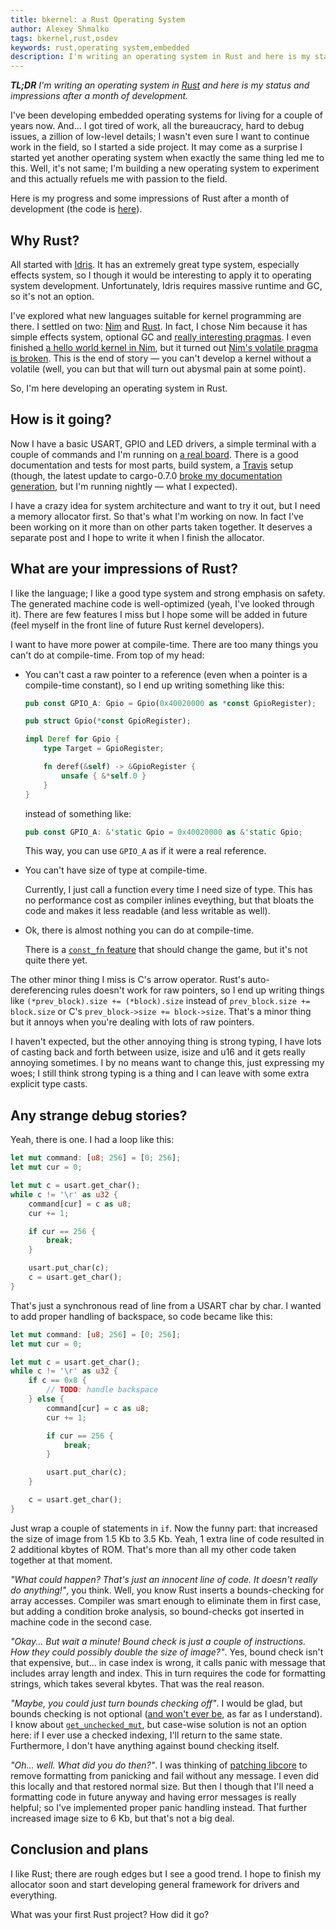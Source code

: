 ```yaml
---
title: bkernel: a Rust Operating System
author: Alexey Shmalko
tags: bkernel,rust,osdev
keywords: rust,operating system,embedded
description: I'm writing an operating system in Rust and here is my status and impressions after a month of development.
---
```


***TL;DR** I'm writing an operating system in [Rust](https://www.rust-lang.org/) and here is my status and impressions after a month of development.*

I've been developing embedded operating systems for living for a couple of years now. And... I got tired of work, all the bureaucracy, hard to debug issues, a zillion of low-level details; I wasn't even sure I want to continue work in the field, so I started a side project. It may come as a surprise I started yet another operating system when exactly the same thing led me to this. Well, it's not same; I'm building a new operating system to experiment and this actually refuels me with passion to the field.

Here is my progress and some impressions of Rust after a month of development (the code is [here](https://github.com/rasendubi/bkernel)).

<!--more-->

## Why Rust?

All started with [Idris](http://www.idris-lang.org/). It has an extremely great type system, especially effects system, so I though it would be interesting to apply it to operating system development. Unfortunately, Idris requires massive runtime and GC, so it's not an option.

I've explored what new languages suitable for kernel programming are there. I settled on two: [Nim](http://nim-lang.org/) and [Rust](https://www.rust-lang.org/). In fact, I chose Nim because it has simple effects system, optional GC and [really interesting pragmas](http://nim-lang.org/docs/manual.html#pragmas). I even finished [a hello world kernel in Nim](https://github.com/rasendubi/bkernel/commit/bb8079a5990f0762c0d16b1726a5a1d25b05de0a), but it turned out [Nim's volatile pragma is broken](https://github.com/nim-lang/Nim/issues/3382). This is the end of story &mdash; you can't develop a kernel without a volatile (well, you can but that will turn out abysmal pain at some point).

So, I'm here developing an operating system in Rust.

## How is it going?

Now I have a basic USART, GPIO and LED drivers, a simple terminal with a couple of commands and I'm running on [a real board](http://www.st.com/web/catalog/tools/FM116/SC959/SS1532/PF252419?sc=internet/evalboard/product/252419.jsp). There is a good documentation and tests for most parts, build system, a [Travis](https://travis-ci.org/) setup (though, the latest update to cargo-0.7.0 [broke my documentation generation](https://github.com/rust-lang/cargo/issues/2175), but I'm running nightly &mdash; what I expected).

I have a crazy idea for system architecture and want to try it out, but I need a memory allocator first. So that's what I'm working on now. In fact I've been working on it more than on other parts taken together. It deserves a separate post and I hope to write it when I finish the allocator.

## What are your impressions of Rust?

I like the language; I like a good type system and strong emphasis on safety. The generated machine code is well-optimized (yeah, I've looked through it). There are few features I miss but I hope some will be added in future (feel myself in the front line of future Rust kernel developers).

I want to have more power at compile-time. There are too many things you can't do at compile-time. From top of my head:

- You can't cast a raw pointer to a reference (even when a pointer is a compile-time constant), so I end up writing something like this:

    ```rust
    pub const GPIO_A: Gpio = Gpio(0x40020000 as *const GpioRegister);
    
    pub struct Gpio(*const GpioRegister);
    
    impl Deref for Gpio {
        type Target = GpioRegister;
    
        fn deref(&self) -> &GpioRegister {
            unsafe { &*self.0 }
        }
    }
    ```
    
    instead of something like:
    
    ```rust
    pub const GPIO_A: &'static Gpio = 0x40020000 as &'static Gpio;
    ```

    This way, you can use `GPIO_A` as if it were a real reference.

- You can't have size of type at compile-time.

    Currently, I just call a function every time I need size of type. This has no performance cost as compiler inlines eveything, but that bloats the code and makes it less readable (and less writable as well).

- Ok, there is almost nothing you can do at compile-time.

    There is a [`const_fn` feature](https://github.com/rust-lang/rfcs/blob/master/text/0911-const-fn.md) that should change the game, but it's not quite there yet.

The other minor thing I miss is C's arrow operator. Rust's auto-dereferencing rules doesn't work for raw pointers, so I end up writing things like `(*prev_block).size += (*block).size` instead of `prev_block.size += block.size` or C's `prev_block->size += block->size`. That's a minor thing but it annoys when you're dealing with lots of raw pointers.

I haven't expected, but the other annoying thing is strong typing, I have lots of casting back and forth between usize, isize and u16 and it gets really annoying sometimes. I by no means want to change this, just expressing my woes; I still think strong typing is a thing and I can leave with some extra explicit type casts.

## Any strange debug stories?

Yeah, there is one. I had a loop like this:

```rust
let mut command: [u8; 256] = [0; 256];
let mut cur = 0;

let mut c = usart.get_char();
while c != '\r' as u32 {
    command[cur] = c as u8;
    cur += 1;

    if cur == 256 {
        break;
    }

    usart.put_char(c);
    c = usart.get_char();
}
```

That's just a synchronous read of line from a USART char by char. I wanted to add proper handling of backspace, so code became like this:

```rust
let mut command: [u8; 256] = [0; 256];
let mut cur = 0;

let mut c = usart.get_char();
while c != '\r' as u32 {
    if c == 0x8 {
        // TODO: handle backspace
    } else {
        command[cur] = c as u8;
        cur += 1;

        if cur == 256 {
            break;
        }

        usart.put_char(c);
    }

    c = usart.get_char();
}
```

Just wrap a couple of statements in `if`. Now the funny part: that increased the size of image from 1.5 Kb to 3.5 Kb. Yeah, 1 extra line of code resulted in 2 additional kbytes of ROM. That's more than all my other code taken together at that moment.

*"What could happen? That's just an innocent line of code. It doesn't really do anything!"*, you think. Well, you know Rust inserts a bounds-checking for array accesses. Compiler was smart enough to eliminate them in first case, but adding a condition broke analysis, so bound-checks got inserted in machine code in the second case.

*"Okay... But wait a minute! Bound check is just a couple of instructions. How they could possibly double the size of image?"*. Yes, bound check isn't that expensive, but... in case index is wrong, it calls panic with message that includes array length and index. This in turn requires the code for formatting strings, which takes several kbytes. That was the real reason.

*"Maybe, you could just turn bounds checking off"*. I would be glad, but bounds checking is not optional ([and won't ever be](http://thread.gmane.org/gmane.comp.lang.rust.devel/9133/), as far as I understand). I know about [`get_unchecked_mut`](https://doc.rust-lang.org/std/primitive.slice.html#method.get_unchecked_mut), but case-wise solution is not an option here: if I ever use a checked indexing, I'll return to the same state. Furthermore, I don't have anything against bound checking itself.

*"Oh... well. What did you do then?"*. I was thinking of [patching libcore](https://internals.rust-lang.org/t/disabling-panic-handling/1834/7) to remove formatting from panicking and fail without any message. I even did this locally and that restored normal size. But then I though that I'll need a formatting code in future anyway and having error messages is really helpful; so I've implemented proper panic handling instead. That further increased image size to 6 Kb, but that's not a big deal.

## Conclusion and plans

I like Rust; there are rough edges but I see a good trend. I hope to finish my allocator soon and start developing general framework for drivers and everything.

What was your first Rust project? How did it go?
